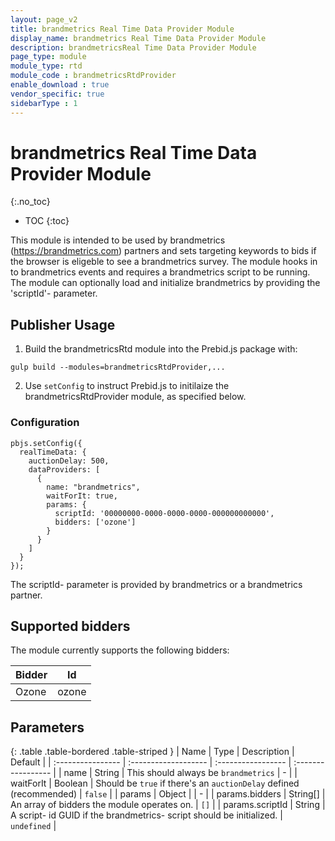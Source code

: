 ```yaml
---
layout: page_v2
title: brandmetrics Real Time Data Provider Module
display_name: brandmetrics Real Time Data Provider Module
description: brandmetricsReal Time Data Provider Module
page_type: module
module_type: rtd
module_code : brandmetricsRtdProvider
enable_download : true
vendor_specific: true
sidebarType : 1
---
```


# brandmetrics Real Time Data Provider Module
{:.no_toc}

* TOC
{:toc}

This module is intended to be used by brandmetrics (https://brandmetrics.com) partners and sets targeting keywords to bids if the browser is eligeble to see a brandmetrics survey.
The module hooks in to brandmetrics events and requires a brandmetrics script to be running. The module can optionally load and initialize brandmetrics by providing the 'scriptId'- parameter.


## Publisher Usage

1) Build the brandmetricsRtd module into the Prebid.js package with:

```
gulp build --modules=brandmetricsRtdProvider,...
```

2) Use `setConfig` to instruct Prebid.js to initilaize the brandmetricsRtdProvider module, as specified below.

### Configuration

```
pbjs.setConfig({
  realTimeData: {
    auctionDelay: 500,
    dataProviders: [
      {
        name: "brandmetrics",
        waitForIt: true,
        params: {
          scriptId: '00000000-0000-0000-0000-000000000000',
          bidders: ['ozone']
        }
      }
    ]
  }
});
```

The scriptId- parameter is provided by brandmetrics or a brandmetrics partner.


## Supported bidders

The module currently supports the following bidders:

| Bidder | Id    |
| ------ | ----- |
| Ozone  | ozone |


## Parameters
{: .table .table-bordered .table-striped }
| Name              | Type                 | Description        | Default        |
| :---------------- | :------------------- | :----------------- | :----------------- |
| name              | String               | This should always be `brandmetrics` | - |
| waitForIt         | Boolean              | Should be `true` if there's an `auctionDelay` defined (recommended) | `false` |
| params            | Object               |                 | - |
| params.bidders    | String[]             | An array of bidders the module operates on. | `[]` |
| params.scriptId   | String               | A script- id GUID if the brandmetrics- script should be initialized. | `undefined` |
